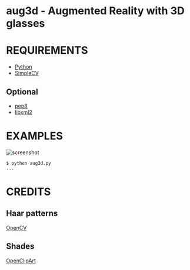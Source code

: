 # aug3d - Augmented Reality with 3D glasses

# REQUIREMENTS

 * [Python](http://python.org/)
 * [SimpleCV](http://simplecv.org/)

## Optional

* [pep8](https://pypi.python.org/pypi/pep8)
* [libxml2](http://xmlsoft.org/)

# EXAMPLES

![screenshot](https://github.com/mcandre/aug3d/raw/master/shot.png)

```
$ python aug3d.py
...
```

# CREDITS

## Haar patterns

[OpenCV](http://opencv.willowgarage.com/wiki/)

## Shades

[OpenClipArt](http://openclipart.org/)
